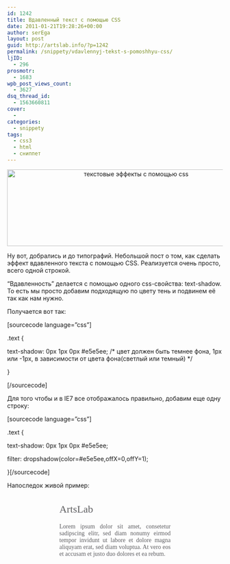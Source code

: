 ```yaml
---
id: 1242
title: Вдавленный текст с помощью CSS
date: 2011-01-21T19:28:26+00:00
author: serEga
layout: post
guid: http://artslab.info/?p=1242
permalink: /snippety/vdavlennyj-tekst-s-pomoshhyu-css/
ljID:
  - 296
prosmotr:
  - 1683
wpb_post_views_count:
  - 3627
dsq_thread_id:
  - 1563660811
cover:
  -
categories:
  - snippety
tags:
  - css3
  - html
  - сниппет
---
```

<center>
  <a href="http://artslab.info/wp-content/uploads/text_shadow1.jpg"><img src="http://artslab.info/wp-content/uploads/text_shadow1.jpg" alt="текстовые эффекты с помощью css" title="text_shadow" width="587" height="179" class="alignnone size-full wp-image-1269" /></a>
</center>

Ну вот, добрались и до типографий. Небольшой пост о том, как сделать эффект вдавленного текста с помощью CSS. Реализуется очень просто, всего одной строкой.

&#8220;Вдавленность&#8221; делается с помощью одного css-свойства: text-shadow. То есть мы просто добавим подходящую по цвету тень и подвинем её так как нам нужно.

Получается вот так:

[sourcecode language=&#8221;css&#8221;]

.text {

text-shadow: 0px 1px 0px #e5e5ee; /\* цвет должен быть темнее фона, 1px или -1px, в зависимости от цвета фона(светлый или темный) \*/

}

[/sourcecode]

Для того чтобы и в IE7 все отображалось правильно, добавим еще одну строку:

[sourcecode language=&#8221;css&#8221;]

.text {

text-shadow: 0px 1px 0px #e5e5ee;

filter: dropshadow(color=#e5e5ee,offX=0,offY=1);

}[/sourcecode]



Напоследок живой пример:

<div style="background: url(http://artslab.info/wp-content/uploads/bg2.jpg); width: 300px; height: 190px; display:block; margin:0 auto; color:#666;font-family:trebuchet ms;text-shadow: 0px 1px 0px #e5e5ee;">
  <div style="padding:20px 0 0 20px; font-size: 24px; ">
    ArtsLab
  </div>

  <p style="padding:5px 20px; font-size: 14px; text-align:justify;">
    Lorem ipsum dolor sit amet, consetetur sadipscing elitr, sed diam nonumy eirmod tempor invidunt ut labore et dolore magna aliquyam erat, sed diam voluptua. At vero eos et accusam et justo duo dolores et ea rebum.
  </p>
</div>

<div style="cleat:both;">
</div>